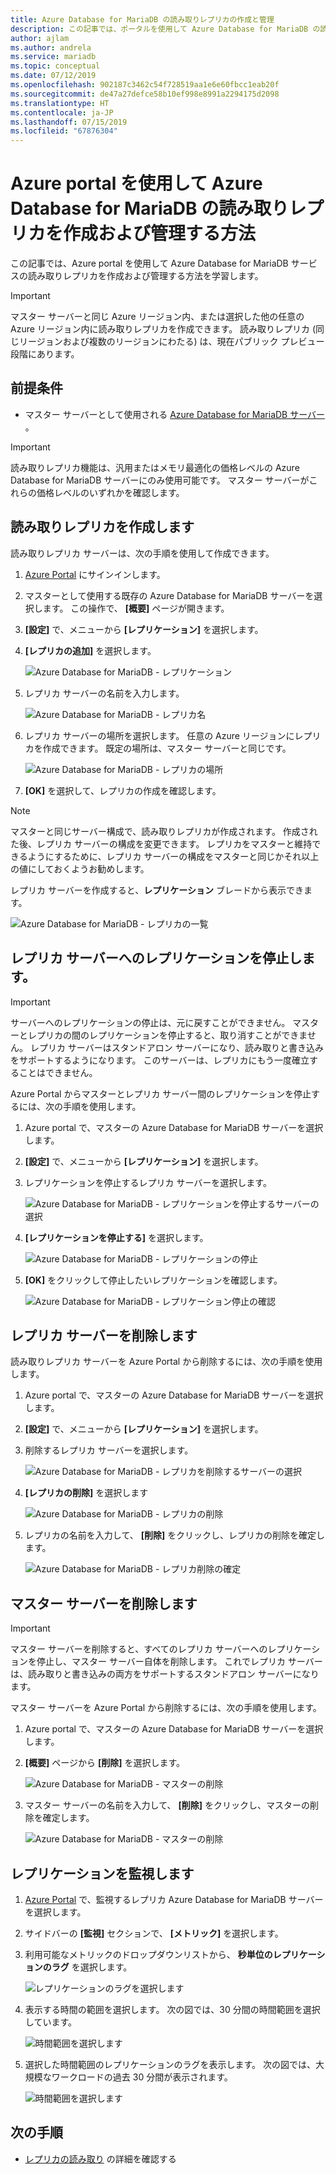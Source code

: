 ```yaml
---
title: Azure Database for MariaDB の読み取りレプリカの作成と管理
description: この記事では、ポータルを使用して Azure Database for MariaDB の読み取りレプリカを設定し、管理する方法について説明します。
author: ajlam
ms.author: andrela
ms.service: mariadb
ms.topic: conceptual
ms.date: 07/12/2019
ms.openlocfilehash: 902187c3462c54f728519aa1e6e60fbcc1eab20f
ms.sourcegitcommit: de47a27defce58b10ef998e8991a2294175d2098
ms.translationtype: HT
ms.contentlocale: ja-JP
ms.lasthandoff: 07/15/2019
ms.locfileid: "67876304"
---
```

# <a name="how-to-create-and-manage-read-replicas-in-azure-database-for-mariadb-using-the-azure-portal"></a>Azure portal を使用して Azure Database for MariaDB の読み取りレプリカを作成および管理する方法

この記事では、Azure portal を使用して Azure Database for MariaDB サービスの読み取りレプリカを作成および管理する方法を学習します。

> [!IMPORTANT]
> マスター サーバーと同じ Azure リージョン内、または選択した他の任意の Azure リージョン内に読み取りレプリカを作成できます。 読み取りレプリカ (同じリージョンおよび複数のリージョンにわたる) は、現在パブリック プレビュー段階にあります。

## <a name="prerequisites"></a>前提条件

- マスター サーバーとして使用される [Azure Database for MariaDB サーバー ](quickstart-create-mariadb-server-database-using-azure-portal.md)。

> [!IMPORTANT]
> 読み取りレプリカ機能は、汎用またはメモリ最適化の価格レベルの Azure Database for MariaDB サーバーにのみ使用可能です。 マスター サーバーがこれらの価格レベルのいずれかを確認します。

## <a name="create-a-read-replica"></a>読み取りレプリカを作成します

読み取りレプリカ サーバーは、次の手順を使用して作成できます。

1. [Azure Portal](https://portal.azure.com/) にサインインします。

2. マスターとして使用する既存の Azure Database for MariaDB サーバーを選択します。 この操作で、 **[概要]** ページが開きます。

3. **[設定]** で、メニューから **[レプリケーション]** を選択します。

4. **[レプリカの追加]** を選択します。

   ![Azure Database for MariaDB - レプリケーション](./media/howto-read-replica-portal/add-replica.png)

5. レプリカ サーバーの名前を入力します。

    ![Azure Database for MariaDB - レプリカ名](./media/howto-read-replica-portal/replica-name.png)

6. レプリカ サーバーの場所を選択します。 任意の Azure リージョンにレプリカを作成できます。 既定の場所は、マスター サーバーと同じです。

    ![Azure Database for MariaDB - レプリカの場所](./media/howto-read-replica-portal/replica-location.png)

7. **[OK]** を選択して、レプリカの作成を確認します。

> [!NOTE]
> マスターと同じサーバー構成で、読み取りレプリカが作成されます。 作成された後、レプリカ サーバーの構成を変更できます。 レプリカをマスターと維持できるようにするために、レプリカ サーバーの構成をマスターと同じかそれ以上の値にしておくようお勧めします。

レプリカ サーバーを作成すると、**レプリケーション** ブレードから表示できます。

   ![Azure Database for MariaDB - レプリカの一覧](./media/howto-read-replica-portal/list-replica.png)

## <a name="stop-replication-to-a-replica-server"></a>レプリカ サーバーへのレプリケーションを停止します。

> [!IMPORTANT]
> サーバーへのレプリケーションの停止は、元に戻すことができません。 マスターとレプリカの間のレプリケーションを停止すると、取り消すことができません。 レプリカ サーバーはスタンドアロン サーバーになり、読み取りと書き込みをサポートするようになります。 このサーバーは、レプリカにもう一度確立することはできません。

Azure Portal からマスターとレプリカ サーバー間のレプリケーションを停止するには、次の手順を使用します。

1. Azure portal で、マスターの Azure Database for MariaDB サーバーを選択します。 

2. **[設定]** で、メニューから **[レプリケーション]** を選択します。

3. レプリケーションを停止するレプリカ サーバーを選択します。

   ![Azure Database for MariaDB - レプリケーションを停止するサーバーの選択](./media/howto-read-replica-portal/stop-replication-select.png)

4. **[レプリケーションを停止する]** を選択します。

   ![Azure Database for MariaDB - レプリケーションの停止](./media/howto-read-replica-portal/stop-replication.png)

5. **[OK]** をクリックして停止したいレプリケーションを確認します。

   ![Azure Database for MariaDB - レプリケーション停止の確認](./media/howto-read-replica-portal/stop-replication-confirm.png)

## <a name="delete-a-replica-server"></a>レプリカ サーバーを削除します

読み取りレプリカ サーバーを Azure Portal から削除するには、次の手順を使用します。

1. Azure portal で、マスターの Azure Database for MariaDB サーバーを選択します。

2. **[設定]** で、メニューから **[レプリケーション]** を選択します。

3. 削除するレプリカ サーバーを選択します。

   ![Azure Database for MariaDB - レプリカを削除するサーバーの選択](./media/howto-read-replica-portal/delete-replica-select.png)

4. **[レプリカの削除]** を選択します

   ![Azure Database for MariaDB - レプリカの削除](./media/howto-read-replica-portal/delete-replica.png)

5. レプリカの名前を入力して、 **[削除]** をクリックし、レプリカの削除を確定します。  

   ![Azure Database for MariaDB - レプリカ削除の確定](./media/howto-read-replica-portal/delete-replica-confirm.png)

## <a name="delete-a-master-server"></a>マスター サーバーを削除します

> [!IMPORTANT]
> マスター サーバーを削除すると、すべてのレプリカ サーバーへのレプリケーションを停止し、マスター サーバー自体を削除します。 これでレプリカ サーバーは、読み取りと書き込みの両方をサポートするスタンドアロン サーバーになります。

マスター サーバーを Azure Portal から削除するには、次の手順を使用します。

1. Azure portal で、マスターの Azure Database for MariaDB サーバーを選択します。

2. **[概要]** ページから **[削除]** を選択します。

   ![Azure Database for MariaDB - マスターの削除](./media/howto-read-replica-portal/delete-master-overview.png)

3. マスター サーバーの名前を入力して、 **[削除]** をクリックし、マスターの削除を確定します。  

   ![Azure Database for MariaDB - マスターの削除](./media/howto-read-replica-portal/delete-master-confirm.png)

## <a name="monitor-replication"></a>レプリケーションを監視します

1. [Azure Portal](https://portal.azure.com/) で、監視するレプリカ Azure Database for MariaDB サーバーを選択します。

2. サイドバーの **[監視]** セクションで、 **[メトリック]** を選択します。

3. 利用可能なメトリックのドロップダウンリストから、 **秒単位のレプリケーションのラグ** を選択します。

   ![レプリケーションのラグを選択します](./media/howto-read-replica-portal/monitor-select-replication-lag.png)

4. 表示する時間の範囲を選択します。 次の図では、30 分間の時間範囲を選択しています。

   ![時間範囲を選択します](./media/howto-read-replica-portal/monitor-replication-lag-time-range.png)

5. 選択した時間範囲のレプリケーションのラグを表示します。 次の図では、大規模なワークロードの過去 30 分間が表示されます。

   ![時間範囲を選択します](./media/howto-read-replica-portal/monitor-replication-lag-time-range-thirty-mins.png)

## <a name="next-steps"></a>次の手順

- [レプリカの読み取り](concepts-read-replicas.md) の詳細を確認する